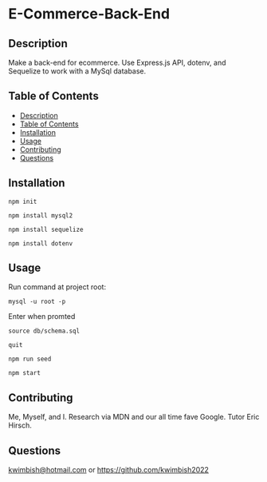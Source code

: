# E-Commerce-Back-End

## Description

Make a back-end for ecommerce. Use Express.js API, dotenv, and Sequelize to work with a MySql database.

## Table of Contents
- [Description](#description)
- [Table of Contents](#table-of-contents)
- [Installation](#installation)
- [Usage](#usage)
- [Contributing](#contributing)
- [Questions](#questions)

## Installation
`npm init`

`npm install mysql2`

`npm install sequelize`

`npm install dotenv`
  
## Usage
Run command at project root:

`mysql -u root -p`

Enter when promted

`source db/schema.sql`

`quit`

`npm run seed`
  
`npm start`

## Contributing
Me, Myself, and I.
Research via MDN and our all time fave Google.
Tutor Eric Hirsch.

## Questions
kwimbish@hotmail.com or https://github.com/kwimbish2022
